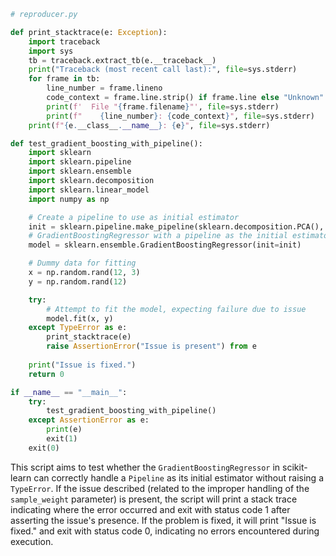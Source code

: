 ```python
# reproducer.py

def print_stacktrace(e: Exception):
    import traceback
    import sys
    tb = traceback.extract_tb(e.__traceback__)
    print("Traceback (most recent call last):", file=sys.stderr)
    for frame in tb:
        line_number = frame.lineno
        code_context = frame.line.strip() if frame.line else "Unknown"
        print(f'  File "{frame.filename}"', file=sys.stderr)
        print(f"    {line_number}: {code_context}", file=sys.stderr)
    print(f"{e.__class__.__name__}: {e}", file=sys.stderr)

def test_gradient_boosting_with_pipeline():
    import sklearn
    import sklearn.pipeline
    import sklearn.ensemble
    import sklearn.decomposition
    import sklearn.linear_model
    import numpy as np

    # Create a pipeline to use as initial estimator
    init = sklearn.pipeline.make_pipeline(sklearn.decomposition.PCA(), sklearn.linear_model.ElasticNet())
    # GradientBoostingRegressor with a pipeline as the initial estimator
    model = sklearn.ensemble.GradientBoostingRegressor(init=init)

    # Dummy data for fitting
    x = np.random.rand(12, 3)
    y = np.random.rand(12)

    try:
        # Attempt to fit the model, expecting failure due to issue
        model.fit(x, y)
    except TypeError as e:
        print_stacktrace(e)
        raise AssertionError("Issue is present") from e
    
    print("Issue is fixed.")
    return 0

if __name__ == "__main__":
    try:
        test_gradient_boosting_with_pipeline()
    except AssertionError as e:
        print(e)
        exit(1)
    exit(0)
```

This script aims to test whether the `GradientBoostingRegressor` in scikit-learn can correctly handle a `Pipeline` as its initial estimator without raising a `TypeError`. If the issue described (related to the improper handling of the `sample_weight` parameter) is present, the script will print a stack trace indicating where the error occurred and exit with status code 1 after asserting the issue's presence. If the problem is fixed, it will print "Issue is fixed." and exit with status code 0, indicating no errors encountered during execution.
